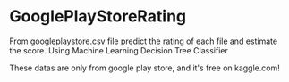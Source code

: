 # GooglePlayStoreRating
From googleplaystore.csv file predict the rating of each file and estimate the score. Using Machine Learning Decision Tree Classifier

These datas are only from google play store, and it's free on kaggle.com!